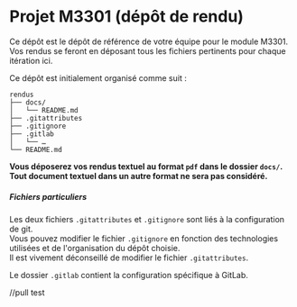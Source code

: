 # Projet M3301 (dépôt de rendu)

Ce dépôt est le dépôt de référence de votre équipe pour le module M3301.
Vos rendus se feront en déposant tous les fichiers pertinents pour chaque itération ici.

Ce dépôt est initialement organisé comme suit :
```console
rendus
├── docs/
│   └── README.md
├── .gitattributes
├── .gitignore
├── .gitlab
│   └── …
└── README.md
```

**Vous déposerez vos rendus textuel au format `pdf` dans le dossier `docs/`.<br>
Tout document textuel dans un autre format ne sera pas considéré.**


##### Fichiers particuliers

Les deux fichiers `.gitattributes` et `.gitignore` sont liés à la configuration de git.<br>
Vous pouvez modifier le fichier `.gitignore` en fonction des technologies utilisées et de l'organisation du dépôt choisie.<br>
Il est vivement déconseillé de modifier le fichier `.gitattributes`.

Le dossier `.gitlab` contient la configuration spécifique à GitLab.

//pull test
